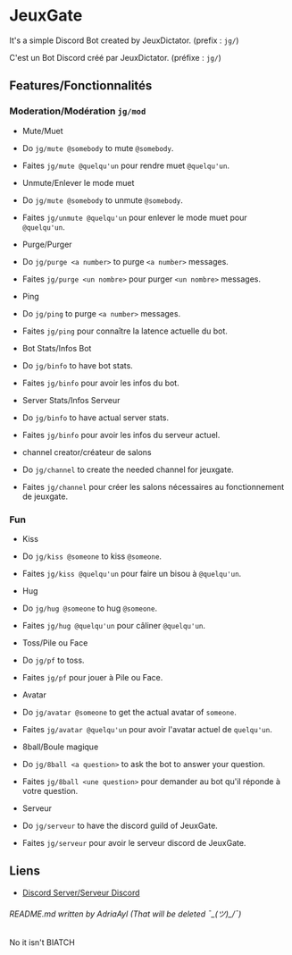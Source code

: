 # JeuxGate
It's a simple Discord Bot created by JeuxDictator. (prefix : `jg/`)

C'est un Bot Discord créé par JeuxDictator. (préfixe : `jg/`)

## Features/Fonctionnalités
### Moderation/Modération `jg/mod`
- Mute/Muet
 - Do `jg/mute @somebody` to mute `@somebody`.
 - Faites `jg/mute @quelqu'un` pour rendre muet `@quelqu'un`.

- Unmute/Enlever le mode muet
 - Do `jg/mute @somebody` to unmute `@somebody`.
 - Faites `jg/unmute @quelqu'un` pour enlever le mode muet pour `@quelqu'un`.

- Purge/Purger
 - Do `jg/purge <a number>` to purge `<a number>` messages.
 - Faites `jg/purge <un nombre>` pour purger `<un nombre>` messages.

- Ping
 - Do `jg/ping` to purge `<a number>` messages.
 - Faites `jg/ping` pour connaître la latence actuelle du bot.
 
- Bot Stats/Infos Bot
 - Do `jg/binfo` to have bot stats.
 - Faites `jg/binfo` pour avoir les infos du bot.

- Server Stats/Infos Serveur
 - Do `jg/binfo` to have actual server stats.
 - Faites `jg/binfo` pour avoir les infos du serveur actuel.
 
- channel creator/créateur de salons
 - Do `jg/channel` to create the needed channel for jeuxgate.
 - Faites `jg/channel` pour créer les salons nécessaires au fonctionnement de jeuxgate.

### Fun
- Kiss
 - Do `jg/kiss @someone` to kiss `@someone`.
 - Faites `jg/kiss @quelqu'un` pour faire un bisou à `@quelqu'un`.

- Hug
 - Do `jg/hug @someone` to hug `@someone`.
 - Faites `jg/hug @quelqu'un` pour câliner `@quelqu'un`.

- Toss/Pile ou Face
 - Do `jg/pf` to toss.
 - Faites `jg/pf` pour jouer à Pile ou Face.

- Avatar
 - Do `jg/avatar @someone` to get the actual avatar of `someone`.
 - Faites `jg/avatar @quelqu'un` pour avoir l'avatar actuel de `quelqu'un`.


- 8ball/Boule magique
 - Do `jg/8ball <a question>` to ask the bot to answer your question.
 - Faites `jg/8ball <une question>` pour demander au bot qu'il réponde à votre question.

- Serveur
 - Do `jg/serveur` to have the discord guild of JeuxGate.
 - Faites `jg/serveur` pour avoir le serveur discord de JeuxGate.

## Liens
- [Discord Server/Serveur Discord](https://discord.gg/BSEGc9D)

###### README.md written by AdriaAyl (That will be deleted ¯\_(ツ)_/¯)
No it isn't BIATCH
